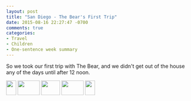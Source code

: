 ```yaml
---
layout: post
title: "San Diego - The Bear's First Trip"
date: 2015-08-16 22:27:47 -0700
comments: true
categories: 
- Travel
- Children
- One-sentence week summary
---
```

So we took our first trip with The Bear, and we didn't get out of the house any of the days until after 12 noon.

<div class="galleria">
<a href="http://img.gtww.net/2015/08_San_Diego/19e9/sd-2_28645f2.jpg"><img data-title="" data-description="" src="http://img.gtww.net/2015/08_San_Diego/19e9/Thumbs/sd-2_0d87.jpg" height="40" width="27"/></a>
<a href="http://img.gtww.net/2015/08_San_Diego/19e9/sd-3_7496fb3.jpg"><img data-title="" data-description="" src="http://img.gtww.net/2015/08_San_Diego/19e9/Thumbs/sd-3_c282.jpg" height="40" width="60"/></a>
<a href="http://img.gtww.net/2015/08_San_Diego/19e9/sd-4_158fcf5.jpg"><img data-title="" data-description="" src="http://img.gtww.net/2015/08_San_Diego/19e9/Thumbs/sd-4_e348.jpg" height="40" width="51"/></a>
<a href="http://img.gtww.net/2015/08_San_Diego/19e9/sd-5_6fbae1e.jpg"><img data-title="" data-description="" src="http://img.gtww.net/2015/08_San_Diego/19e9/Thumbs/sd-5_55a7.jpg" height="40" width="60"/></a>
<a href="http://img.gtww.net/2015/08_San_Diego/19e9/sd-6_f1fad48.jpg"><img data-title="" data-description="" src="http://img.gtww.net/2015/08_San_Diego/19e9/Thumbs/sd-6_e80f.jpg" height="40" width="27"/></a>
</div>

